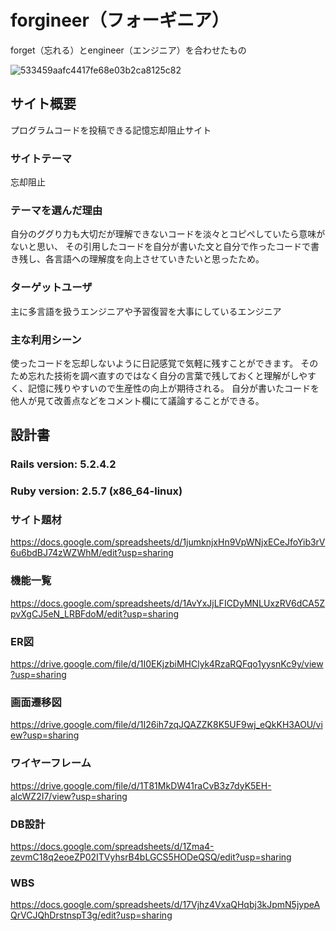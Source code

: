 # forgineer（フォーギニア）
forget（忘れる）とengineer（エンジニア）を合わせたもの

![533459aafc4417fe68e03b2ca8125c82](https://user-images.githubusercontent.com/62207092/83717166-f4164380-a66c-11ea-88ca-574710477a66.png)

## サイト概要
プログラムコードを投稿できる記憶忘却阻止サイト

### サイトテーマ
忘却阻止

### テーマを選んだ理由
自分のググり力も大切だが理解できないコードを淡々とコピペしていたら意味がないと思い、
その引用したコードを自分が書いた文と自分で作ったコードで書き残し、各言語への理解度を向上させていきたいと思ったため。

### ターゲットユーザ
主に多言語を扱うエンジニアや予習復習を大事にしているエンジニア

### 主な利用シーン
使ったコードを忘却しないように日記感覚で気軽に残すことができます。
そのため忘れた技術を調べ直すのではなく自分の言葉で残しておくと理解がしやすく、記憶に残りやすいので生産性の向上が期待される。
自分が書いたコードを他人が見て改善点などをコメント欄にて議論することができる。

## 設計書
### Rails version: 5.2.4.2
### Ruby version: 2.5.7 (x86_64-linux)

### サイト題材
https://docs.google.com/spreadsheets/d/1jumknjxHn9VpWNjxECeJfoYib3rV6u6bdBJ74zWZWhM/edit?usp=sharing

### 機能一覧
https://docs.google.com/spreadsheets/d/1AvYxJjLFICDyMNLUxzRV6dCA5ZpvXgCJ5eN_LRBFdoM/edit?usp=sharing

### ER図
https://drive.google.com/file/d/1I0EKjzbiMHClyk4RzaRQFqo1yysnKc9y/view?usp=sharing

### 画面遷移図
https://drive.google.com/file/d/1I26ih7zqJQAZZK8K5UF9wj_eQkKH3AOU/view?usp=sharing

### ワイヤーフレーム
https://drive.google.com/file/d/1T81MkDW41raCvB3z7dyK5EH-alcWZ2I7/view?usp=sharing

### DB設計
https://docs.google.com/spreadsheets/d/1Zma4-zevmC18q2eoeZP02ITVyhsrB4bLGCS5HODeQSQ/edit?usp=sharing

### WBS
https://docs.google.com/spreadsheets/d/17Vjhz4VxaQHqbj3kJpmN5jypeAQrVCJQhDrstnspT3g/edit?usp=sharing